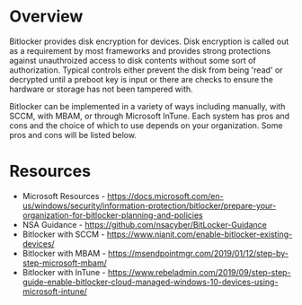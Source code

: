 # Overview
Bitlocker provides disk encryption for devices. Disk encryption is called out as a requirement by most frameworks and provides strong protections against unauthroized access to disk contents without some sort of authorization. Typical controls either prevent the disk from being 'read' or decrypted until a preboot key is input or there are checks to ensure the hardware or storage has not been tampered with.

Bitlocker can be implemented in a variety of ways including manually, with SCCM, with MBAM, or through Microsoft InTune. Each system has pros and cons and the choice of which to use depends on your organization. Some pros and cons will be listed below.

# Resources
* Microsoft Resources - https://docs.microsoft.com/en-us/windows/security/information-protection/bitlocker/prepare-your-organization-for-bitlocker-planning-and-policies
* NSA Guidance - https://github.com/nsacyber/BitLocker-Guidance
* Bitlocker with SCCM - https://www.nianit.com/enable-bitlocker-existing-devices/
* Bitlocker with MBAM - https://msendpointmgr.com/2019/01/12/step-by-step-microsoft-mbam/
* Bitlocker with InTune - https://www.rebeladmin.com/2019/09/step-step-guide-enable-bitlocker-cloud-managed-windows-10-devices-using-microsoft-intune/
